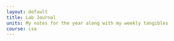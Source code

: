 ```yaml
---
layout: default
title: Lab Journal
units: My notes for the year along with my weekly tangibles
course: csa
---
```



